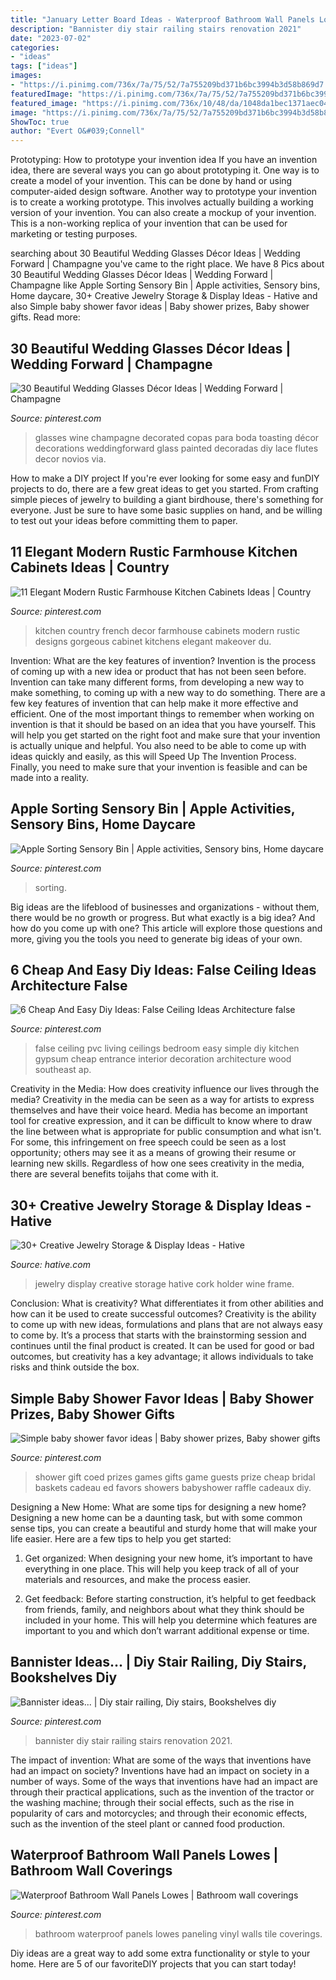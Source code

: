 ```yaml
---
title: "January Letter Board Ideas - Waterproof Bathroom Wall Panels Lowes"
description: "Bannister diy stair railing stairs renovation 2021"
date: "2023-07-02"
categories:
- "ideas"
tags: ["ideas"]
images:
- "https://i.pinimg.com/736x/7a/75/52/7a755209bd371b6bc3994b3d58b869d7.jpg"
featuredImage: "https://i.pinimg.com/736x/7a/75/52/7a755209bd371b6bc3994b3d58b869d7.jpg"
featured_image: "https://i.pinimg.com/736x/10/48/da/1048da1bec1371aec047b8ebd7e09a4f.jpg"
image: "https://i.pinimg.com/736x/7a/75/52/7a755209bd371b6bc3994b3d58b869d7.jpg"
ShowToc: true
author: "Evert O&#039;Connell"
---
```



Prototyping: How to prototype your invention idea
If you have an invention idea, there are several ways you can go about prototyping it. One way is to create a model of your invention. This can be done by hand or using computer-aided design software. Another way to prototype your invention is to create a working prototype. This involves actually building a working version of your invention. You can also create a mockup of your invention. This is a non-working replica of your invention that can be used for marketing or testing purposes.

	

		
searching about 30 Beautiful Wedding Glasses Décor Ideas | Wedding Forward | Champagne you've came to the right place. We have 8 Pics about 30 Beautiful Wedding Glasses Décor Ideas | Wedding Forward | Champagne like Apple Sorting Sensory Bin | Apple activities, Sensory bins, Home daycare, 30+ Creative Jewelry Storage &amp; Display Ideas - Hative and also Simple baby shower favor ideas | Baby shower prizes, Baby shower gifts. Read more:
		
    
## 30 Beautiful Wedding Glasses Décor Ideas | Wedding Forward | Champagne

<img loading=lazy src="https://i.pinimg.com/736x/10/48/da/1048da1bec1371aec047b8ebd7e09a4f.jpg" onerror="this.onerror=null;this.src='https://tse3.mm.bing.net/th?id=OIP.bbdeILlJmWJP4dj1aqg2PQHaLG&amp;pid=15.1';" alt="30 Beautiful Wedding Glasses Décor Ideas | Wedding Forward | Champagne">

_Source: pinterest.com_

>glasses wine champagne decorated copas para boda toasting décor decorations weddingforward glass painted decoradas diy lace flutes decor novios via. 

	

How to make a DIY project
If you're ever looking for some easy and funDIY projects to do, there are a few great ideas to get you started. From crafting simple pieces of jewelry to building a giant birdhouse, there's something for everyone. Just be sure to have some basic supplies on hand, and be willing to test out your ideas before committing them to paper.

    
## 11 Elegant Modern Rustic Farmhouse Kitchen Cabinets Ideas | Country

<img loading=lazy src="https://i.pinimg.com/736x/93/f1/52/93f152449f828e424fd7a22e36d91205.jpg" onerror="this.onerror=null;this.src='https://tse1.mm.bing.net/th?id=OIP.RQFiZwsobVcn8VR2E12SZwHaLm&amp;pid=15.1';" alt="11 Elegant Modern Rustic Farmhouse Kitchen Cabinets Ideas | Country">

_Source: pinterest.com_

>kitchen country french decor farmhouse cabinets modern rustic designs gorgeous cabinet kitchens elegant makeover du. 

	

Invention: What are the key features of invention?
Invention is the process of coming up with a new idea or product that has not been seen before. Invention can take many different forms, from developing a new way to make something, to coming up with a new way to do something. There are a few key features of invention that can help make it more effective and efficient. 
One of the most important things to remember when working on invention is that it should be based on an idea that you have yourself. This will help you get started on the right foot and make sure that your invention is actually unique and helpful. You also need to be able to come up with ideas quickly and easily, as this will Speed Up The Invention Process. Finally, you need to make sure that your invention is feasible and can be made into a reality.

    
## Apple Sorting Sensory Bin | Apple Activities, Sensory Bins, Home Daycare

<img loading=lazy src="https://i.pinimg.com/736x/dc/ae/db/dcaedb14364d819bd4eba48f1ecd5e7f.jpg" onerror="this.onerror=null;this.src='https://tse1.mm.bing.net/th?id=OIP.38K44aofVMEIYLn-FhD3ZgHaJ4&amp;pid=15.1';" alt="Apple Sorting Sensory Bin | Apple activities, Sensory bins, Home daycare">

_Source: pinterest.com_

>sorting. 

	

Big ideas are the lifeblood of businesses and organizations - without them, there would be no growth or progress. But what exactly is a big idea? And how do you come up with one? This article will explore those questions and more, giving you the tools you need to generate big ideas of your own.

    
## 6 Cheap And Easy Diy Ideas: False Ceiling Ideas Architecture False

<img loading=lazy src="https://i.pinimg.com/736x/4e/0e/be/4e0ebef01b20d0f514090d4479d4dc50.jpg" onerror="this.onerror=null;this.src='https://tse1.mm.bing.net/th?id=OIP.s8qVurlVuXOR-ovvFULL3AHaJ4&amp;pid=15.1';" alt="6 Cheap And Easy Diy Ideas: False Ceiling Ideas Architecture false">

_Source: pinterest.com_

>false ceiling pvc living ceilings bedroom easy simple diy kitchen gypsum cheap entrance interior decoration architecture wood southeast ap. 

	

Creativity in the Media: How does creativity influence our lives through the media?
Creativity in the media can be seen as a way for artists to express themselves and have their voice heard. Media has become an important tool for creative expression, and it can be difficult to know where to draw the line between what is appropriate for public consumption and what isn't. For some, this infringement on free speech could be seen as a lost opportunity; others may see it as a means of growing their resume or learning new skills. Regardless of how one sees creativity in the media, there are several benefits toijahs that come with it.

    
## 30+ Creative Jewelry Storage &amp; Display Ideas - Hative

<img loading=lazy src="http://hative.com/wp-content/uploads/2015/01/jewelry-storage-display-ideas/5-wine-cork-frame-jewelry-holder.jpg" onerror="this.onerror=null;this.src='https://tse4.mm.bing.net/th?id=OIP.sLmpQj9-TLO3KQi4RAH3AwHaLI&amp;pid=15.1';" alt="30+ Creative Jewelry Storage &amp; Display Ideas - Hative">

_Source: hative.com_

>jewelry display creative storage hative cork holder wine frame. 

	

Conclusion: What is creativity? What differentiates it from other abilities and how can it be used to create successful outcomes?
Creativity is the ability to come up with new ideas, formulations and plans that are not always easy to come by. It’s a process that starts with the brainstorming session and continues until the final product is created. It can be used for good or bad outcomes, but creativity has a key advantage; it allows individuals to take risks and think outside the box.

    
## Simple Baby Shower Favor Ideas | Baby Shower Prizes, Baby Shower Gifts

<img loading=lazy src="https://i.pinimg.com/736x/59/57/e4/5957e42b18c9d770444165a194eddcf4.jpg" onerror="this.onerror=null;this.src='https://tse3.mm.bing.net/th?id=OIP.FB8Fy3bT-14ztjZ1Fo7FbQHaJ4&amp;pid=15.1';" alt="Simple baby shower favor ideas | Baby shower prizes, Baby shower gifts">

_Source: pinterest.com_

>shower gift coed prizes games gifts game guests prize cheap bridal baskets cadeau ed favors showers babyshower raffle cadeaux diy. 

	

Designing a New Home: What are some tips for designing a new home?
Designing a new home can be a daunting task, but with some common sense tips, you can create a beautiful and sturdy home that will make your life easier. Here are a few tips to help you get started:
1. Get organized: When designing your new home, it’s important to have everything in one place. This will help you keep track of all of your materials and resources, and make the process easier.

2. Get feedback: Before starting construction, it’s helpful to get feedback from friends, family, and neighbors about what they think should be included in your home. This will help you determine which features are important to you and which don’t warrant additional expense or time.


    
## Bannister Ideas... | Diy Stair Railing, Diy Stairs, Bookshelves Diy

<img loading=lazy src="https://i.pinimg.com/736x/fc/c6/de/fcc6dee2daee4329f9e5f15606a6a335--bannister-ideas-diy-stair-railing-ideas.jpg" onerror="this.onerror=null;this.src='https://tse2.mm.bing.net/th?id=OIP.nYdoP-Q40aaNrNs8K3qHkgHaLG&amp;pid=15.1';" alt="Bannister ideas... | Diy stair railing, Diy stairs, Bookshelves diy">

_Source: pinterest.com_

>bannister diy stair railing stairs renovation 2021. 

	

The impact of invention: What are some of the ways that inventions have had an impact on society?
Inventions have had an impact on society in a number of ways. Some of the ways that inventions have had an impact are through their practical applications, such as the invention of the tractor or the washing machine; through their social effects, such as the rise in popularity of cars and motorcycles; and through their economic effects, such as the invention of the steel plant or canned food production.

    
## Waterproof Bathroom Wall Panels Lowes | Bathroom Wall Coverings

<img loading=lazy src="https://i.pinimg.com/736x/7a/75/52/7a755209bd371b6bc3994b3d58b869d7.jpg" onerror="this.onerror=null;this.src='https://tse3.mm.bing.net/th?id=OIP.muv2qHlb25pvSEfMErnvHgHaJ3&amp;pid=15.1';" alt="Waterproof Bathroom Wall Panels Lowes | Bathroom wall coverings">

_Source: pinterest.com_

>bathroom waterproof panels lowes paneling vinyl walls tile coverings. 

	

Diy ideas are a great way to add some extra functionality or style to your home. Here are 5 of our favoriteDIY projects that you can start today!

